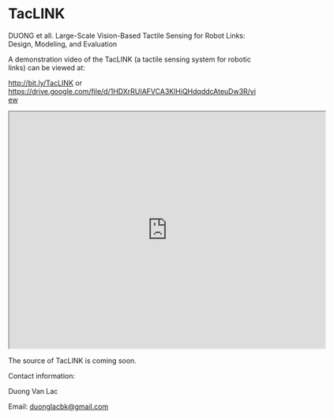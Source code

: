 # TacLINK
DUONG et all. Large-Scale Vision-Based Tactile Sensing for Robot Links: Design, Modeling, and Evaluation

A demonstration video of the TacLINK (a tactile sensing system for robotic links) can be viewed at:

http://bit.ly/TacLINK
or 
https://drive.google.com/file/d/1HDXrRUIAFVCA3KlHiQHdqddcAteuDw3R/view


<iframe src="https://drive.google.com/file/d/1HDXrRUIAFVCA3KlHiQHdqddcAteuDw3R/preview" width="640" height="480"></iframe>

The source of TacLINK is coming soon.

Contact information:

Duong Van Lac

Email: duonglacbk@gmail.com
